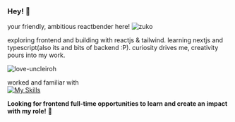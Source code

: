 ### Hey! 🐲

your friendly, ambitious reactbender here!
![zuko](https://user-images.githubusercontent.com/56875618/206171786-ab937031-08c7-41ea-b097-682ee3439731.gif)


exploring frontend and building with reactjs & tailwind.
learning nextjs and typescript(also its and bits of backend :P).
curiosity drives me, creativity pours into my work.  

![love-uncleiroh](https://user-images.githubusercontent.com/56875618/206171834-4539657c-9b40-4983-a227-e8dab4e0cad5.gif)

worked and familiar with  
[![My Skills](https://skillicons.dev/icons?i=js,html,css,react,tailwind,redux,materialui,ts,nodejs,nextjs,vscode,styledcomponents,git,mongodb,firebase,vite&perline=8&theme=dark)](https://skillicons.dev)  

**Looking for frontend full-time opportunities to learn and create an impact with my role!** 🤝
